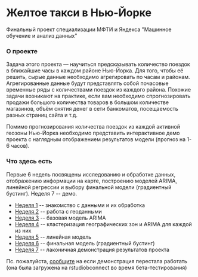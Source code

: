 # Желтое такси в Нью-Йорке

Финальный проект специализации МФТИ и Яндекса "Машинное обучение и анализ данных"


### О проекте

Задача этого проекта — научиться предсказывать количество поездок в ближайшие часы в каждом районе Нью-Йорка. Для того, чтобы её решить, сырые данные необходимо агрегировать по часам и районам. Агрегированные данные будут представлять собой почасовые временные ряды с количествами поездок из каждого района. Похожие задачи возникают на практике, если вам необходимо спрогнозировать продажи большого количества товаров в большом количестве магазинов, объём снятия денег в сети банкоматов, посещаемость разных страниц сайта и т.д.

Помимо прогнозирования количества поездок из каждой активной геозоны Нью-Йорка необходимо представить интерактивное демо проекта с наглядным отображением результатов модели (прогноз на 1-6 часов).


### Что здесь есть

Первые 6 недель посвящены исследованию и обработке данных, отображению информации на карте, построению моделей ARIMA, линейной регрессии и выбору финальной модели (градиентный бустинг). Неделя 7 -- демо.

* [Неделя 1](https://cdn.rawgit.com/yurkai/taxi/1571784b/taxi01.html) -- знакомство с данными и их обработка
* [Неделя 2](https://cdn.rawgit.com/yurkai/taxi/1571784b/taxi02.html) -- работа с геоданными
* [Неделя 3](https://cdn.rawgit.com/yurkai/taxi/1571784b/taxi03.html) -- базовая модель ARIMA
* [Неделя 4](https://cdn.rawgit.com/yurkai/taxi/1571784b/taxi04.html) -- кластеризация географических зон и ARIMA для каждой из них
* [Неделя 5](https://cdn.rawgit.com/yurkai/taxi/3f3c62e3/taxi05.html) -- линейная модель
* [Неделя 6](https://cdn.rawgit.com/yurkai/taxi/1571784b/taxi06.html) -- финальная модель (градиентный бустинг)
* [Неделя 7](https://beta.rstudioconnect.com/content/2443/) -- лаконичная демонстрация результатов проекта

Пс. пожалуйста, [сообщите](mailto:isakovuv@gmail.com) на если демонстрация перестала работать (она была загружена на rstudiobconnect во время бета-тестирования)
